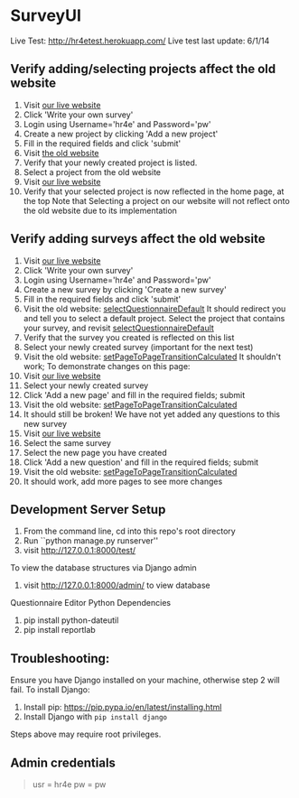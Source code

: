 SurveyUI
========

Live Test: http://hr4etest.herokuapp.com/
Live test last update: 6/1/14

Verify adding/selecting projects affect the old website
---------------------------------------------
1. Visit [our live website](http://hr4etest.herokuapp.com/)
2. Click 'Write your own survey'
3. Login using Username='hr4e' and Password='pw'
4. Create a new project by clicking 'Add a new project'
5. Fill in the required fields and click 'submit'
6. Visit [the old website](http://hr4etest.herokuapp.com/multiquest/registration/selectProjectDefault/)
7. Verify that your newly created project is listed.
8. Select a project from the old website
9. Visit [our live website](http://hr4etest.herokuapp.com/home/)
10. Verify that your selected project is now reflected in the home page, at the top
Note that Selecting a project on our website will not reflect onto the old website due to its implementation


Verify adding surveys affect the old website
--------------------------------------------
1. Visit [our live website](http://hr4etest.herokuapp.com/)
2. Click 'Write your own survey'
3. Login using Username='hr4e' and Password='pw'
4. Create a new survey by clicking 'Create a new survey'
5. Fill in the required fields and click 'submit'
6. Visit the old website: [selectQuestionnaireDefault](http://hr4etest.herokuapp.com/multiquest/registration/selectQuestionnaireDefault/)
It should redirect you and tell you to select a default project. Select the project that contains your survey, and revisit [selectQuestionnaireDefault](http://hr4etest.herokuapp.com/multiquest/registration/selectQuestionnaireDefault/)
7. Verify that the survey you created is reflected on this list
8. Select your newly created survey (important for the next test)
9. Visit the old website: [setPageToPageTransitionCalculated](http://hr4etest.herokuapp.com/multiquest/working_pages/setPageToPageTransitionCalculated/)
It shouldn't work; To demonstrate changes on this page:
12. Visit [our live website](http://hr4etest.herokuapp.com/editor/)
13. Select your newly created survey
14. Click 'Add a new page' and fill in the required fields; submit
15. Visit the old website: [setPageToPageTransitionCalculated](http://hr4etest.herokuapp.com/multiquest/working_pages/setPageToPageTransitionCalculated/)
16. It should still be broken! We have not yet added any questions to this new survey
17. Visit [our live website](http://hr4etest.herokuapp.com/editor/)
18. Select the same survey
19. Select the new page you have created
20. Click 'Add a new question' and fill in the required fields; submit
21. Visit the old website: [setPageToPageTransitionCalculated](http://hr4etest.herokuapp.com/multiquest/working_pages/setPageToPageTransitionCalculated/)
22. It should work, add more pages to see more changes



Development Server Setup
------------------------

1. From the command line, cd into this repo's root directory
2. Run ``python manage.py runserver''
3. visit http://127.0.0.1:8000/test/

To view the database structures via Django admin

1. visit http://127.0.0.1:8000/admin/ to view database

Questionnaire Editor Python Dependencies
1. pip install python-dateutil
2. pip install reportlab

Troubleshooting:
----------------

Ensure you have Django installed on your machine, otherwise step 2 will fail.
To install Django:

1. Install pip: https://pip.pypa.io/en/latest/installing.html
2. Install Django with `pip install django`

Steps above may require root privileges.

Admin credentials
-----------------
> usr = hr4e
> pw  = pw




